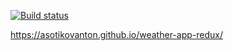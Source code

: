 [![Build status](https://ci.appveyor.com/api/projects/status/f0m960gfb645xd80?svg=true)](https://ci.appveyor.com/project/AsotikovAnton/weather-app-redux)

https://asotikovanton.github.io/weather-app-redux/
